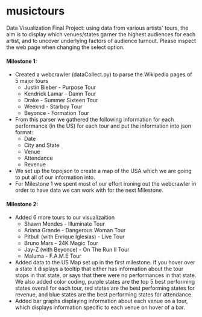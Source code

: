 # musictours
Data Visualization Final Project: using data from various artists' tours, the aim is to display which venues/states garner the highest audiences for each artist, and to uncover underlying factors of audience turnout.
Please inspect the web page when changing the select option.

#### Milestone 1:
* Created a webcrawler (dataCollect.py) to parse the Wikipedia pages of 5 major tours
  * Justin Bieber - Purpose Tour
  * Kendrick Lamar - Damn Tour
  * Drake - Summer Sixteen Tour
  * Weeknd - Starboy Tour
  * Beyonce - Formation Tour
* From this parser we gathered the following information for each performance (in the US) for each tour and put the information into json format:
  * Date
  * City and State
  * Venue 
  * Attendance
  * Revenue
* We set up the topojson to create a map of the USA which we are going to put all of our information into.
* For Milestone 1 we spent most of our effort ironing out the webcrawler in order to have data we can work with for the next Milestone.

#### Milestone 2:
* Added 6 more tours to our visualizaition
  * Shawn Mendes - Illuminate Tour
  * Ariana Grande - Dangerous Woman Tour
  * Pitbull (with Enrique Iglesias) - Live Tour
  * Bruno Mars - 24K Magic Tour
  * Jay-Z (with Beyonce) - On The Run II Tour
  * Maluma - F.A.M.E Tour
* Added data to the US Map set up in the first milestone. If you hover over a state it displays a tooltip that either has information about the tour stops in that state, or says that there were no performances in that state. We also added color coding, purple states are the top 5 best performing states overall for each tour, red states are the best performing states for revenue, and blue states are the best performing states for attendance.
* Added bar graphs displaying information about each venue on a tour, which displays information specific to each venue on hover of a bar.

